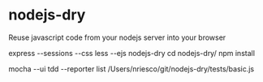 nodejs-dry
==========

Reuse javascript code from your nodejs server into your browser

express --sessions --css less --ejs nodejs-dry
cd nodejs-dry/
npm install


mocha --ui tdd --reporter list /Users/nriesco/git/nodejs-dry/tests/basic.js
